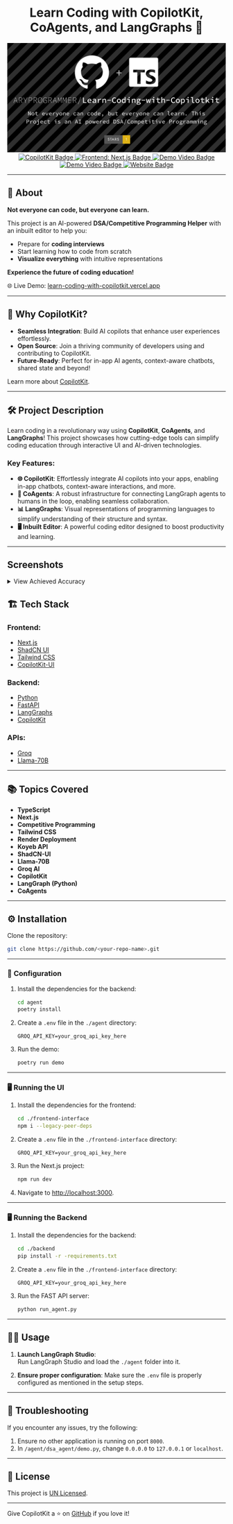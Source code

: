 

<div align="center">  

   # Learn Coding with CopilotKit, CoAgents, and LangGraphs 🚀  
  <img src="./screenshots/cover.png" alt="Cover Image" />  
</div>  

<div align="center">  
  <a href="https://github.com/copilotkit">  
    <img src="https://img.shields.io/badge/Powered%20By-CopilotKit-brightgreen" alt="CopilotKit Badge" />  
  </a>  
  <a href="https://nextjs.org/">  
    <img src="https://img.shields.io/badge/Frontend-Next.js-orange" alt="Frontend: Next.js Badge" />  
  </a>  
  <a href="https://youtu.be/E1q67IDcdMU">  
    <img src="https://img.shields.io/badge/Watch-Demo%20Video 1-red" alt="Demo Video Badge" />  
  </a>    
  
  <a href="https://youtu.be/XpOeWhbxqOY">  
    <img src="https://img.shields.io/badge/Watch-Demo%20Video 2-red" alt="Demo Video Badge" />  
  </a>  
  
  <a href="https://learn-coding-with-copilotkit.vercel.app/">  
    <img src="https://img.shields.io/badge/Website-Live-brightgreen" alt="Website Badge" />  
  </a>  
</div>

---

## 📖 **About**  

**Not everyone can code, but everyone can learn.**  

This project is an AI-powered **DSA/Competitive Programming Helper** with an inbuilt editor to help you:  
- Prepare for **coding interviews**  
- Start learning how to code from scratch  
- **Visualize everything** with intuitive representations  

**Experience the future of coding education!**  

🌐 Live Demo: [learn-coding-with-copilotkit.vercel.app](https://learn-coding-with-copilotkit.vercel.app/)  

---

## 🌟 **Why CopilotKit?**  

- **Seamless Integration**: Build AI copilots that enhance user experiences effortlessly.  
- **Open Source**: Join a thriving community of developers using and contributing to CopilotKit.  
- **Future-Ready**: Perfect for in-app AI agents, context-aware chatbots, shared state and beyond!  

Learn more about [CopilotKit](https://github.com/copilotkit).  

---


## 🛠️ **Project Description**  

Learn coding in a revolutionary way using **CopilotKit**, **CoAgents**, and **LangGraphs**! This project showcases how cutting-edge tools can simplify coding education through interactive UI and AI-driven technologies.  

### Key Features:  
- **🌐 CopilotKit**: Effortlessly integrate AI copilots into your apps, enabling in-app chatbots, context-aware interactions, and more.  
- **🤖 CoAgents**: A robust infrastructure for connecting LangGraph agents to humans in the loop, enabling seamless collaboration.  
- **📊 LangGraphs**: Visual representations of programming languages to simplify understanding of their structure and syntax.  
- **🖥️ Inbuilt Editor**: A powerful coding editor designed to boost productivity and learning.  

---


## Screenshots

<details>
  <summary>View Achieved Accuracy</summary>
  
  <div align="center">
    <img src="screenshots/codechef-one.png" alt="Screenshot 1" width="800px"/>
    <img src="screenshots/codechef-one-diagram.png" alt="Screenshot 2" width="800px"/>
    <img src="screenshots/codechef-two.png" alt="Screenshot 3" width="800px"/>
    <img src="screenshots/codechef-two-diagram.png" alt="Screenshot 4" width="800px"/>
  </div>

</details>


## 🏗️ **Tech Stack**  

### Frontend:  
- [Next.js](https://nextjs.org/)  
- [ShadCN UI](https://shadcn.dev/)  
- [Tailwind CSS](https://tailwindcss.com/)  
- [CopilotKit-UI](https://github.com/copilotkit)  

### Backend:  
- [Python](https://www.python.org/)  
- [FastAPI](https://fastapi.tiangolo.com/)  
- [LangGraphs](https://langgraphs.example)  
- [CopilotKit](https://github.com/copilotkit)  

### APIs:  
- [Groq](https://groq.com/)  
- [Llama-70B](https://example.com/)  

---

## 📚 **Topics Covered**  

- **TypeScript**  
- **Next.js**  
- **Competitive Programming**  
- **Tailwind CSS**  
- **Render Deployment**  
- **Koyeb API**  
- **ShadCN-UI**  
- **Llama-70B**  
- **Groq AI**  
- **CopilotKit**  
- **LangGraph (Python)**  
- **CoAgents**  

---

## ⚙️ **Installation**  

Clone the repository:  

```bash  
git clone https://github.com/<your-repo-name>.git  
```  

---

### 🧩 **Configuration**  

1. Install the dependencies for the backend:  

   ```bash  
   cd agent  
   poetry install  
   ```  

2. Create a `.env` file in the `./agent` directory:  

   ```plaintext  
   GROQ_API_KEY=your_groq_api_key_here  
   ```  

3. Run the demo:  

   ```bash  
   poetry run demo  
   ```  

---

### 🖥️ **Running the UI**  

1. Install the dependencies for the frontend:  

   ```bash  
   cd ./frontend-interface  
   npm i --legacy-peer-deps  
   ```  

2. Create a `.env` file in the `./frontend-interface` directory:  

   ```plaintext  
   GROQ_API_KEY=your_groq_api_key_here  
   ```  

3. Run the Next.js project:  

   ```bash  
   npm run dev  
   ```  

4. Navigate to [http://localhost:3000](http://localhost:3000).  

---

### 🖥️ **Running the Backend**  

1. Install the dependencies for the backend:  

   ```bash  
   cd ./backend  
   pip install -r -requirements.txt  
   ```  

2. Create a `.env` file in the `./frontend-interface` directory:  

   ```plaintext  
   GROQ_API_KEY=your_groq_api_key_here  
   ```  

3. Run the FAST API server:  

   ```bash  
   python run_agent.py  
   ```    

---


## 🧑‍💻 **Usage**  

1. **Launch LangGraph Studio**:  
   Run LangGraph Studio and load the `./agent` folder into it.  

2. **Ensure proper configuration**: Make sure the `.env` file is properly configured as mentioned in the setup steps.  

---

## 🔧 **Troubleshooting**  

If you encounter any issues, try the following:  

1. Ensure no other application is running on port `8000`.  
2. In `/agent/dsa_agent/demo.py`, change `0.0.0.0` to `127.0.0.1` or `localhost`.  

---

## 📜 **License**  

This project is  [UN Licensed](LICENSE).  

---

Give CopilotKit a ⭐ on [GitHub](https://github.com/copilotkit) if you love it!  

